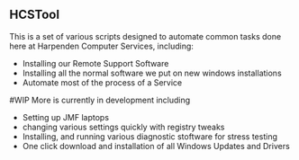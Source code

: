 ## HCSTool




This is a set of various scripts designed to automate common tasks done here at Harpenden Computer Services, including:
* Installing our Remote Support Software
* Installing all the normal software we put on new windows installations 
* Automate most of the process of a Service

#WIP
More is currently in development including

* Setting up JMF laptops
* changing various settings quickly with registry tweaks
* Installing, and running various diagnostic stoftware for stress testing 
* One click download and installation of all Windows Updates and Drivers
